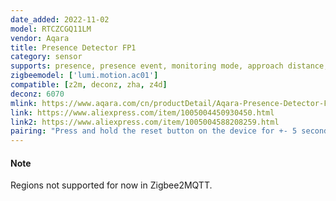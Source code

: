 ```yaml
---
date_added: 2022-11-02
model: RTCZCGQ11LM
vendor: Aqara
title: Presence Detector FP1
category: sensor
supports: presence, presence event, monitoring mode, approach distance, power outage count, motion sensitivity, reset nopresence status
zigbeemodel: ['lumi.motion.ac01']
compatible: [z2m, deconz, zha, z4d]
deconz: 6070
mlink: https://www.aqara.com/cn/productDetail/Aqara-Presence-Detector-FP1
link: https://www.aliexpress.com/item/1005004450930450.html
link2: https://www.aliexpress.com/item/1005004588208259.html
pairing: "Press and hold the reset button on the device for +- 5 seconds (until the blue light starts blinking). After this the device will automatically join."
---
```


#### Note
Regions not supported for now in Zigbee2MQTT.
